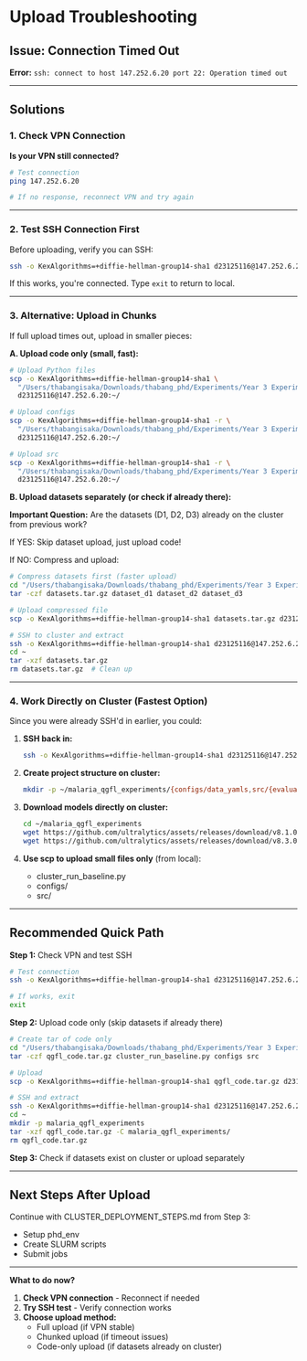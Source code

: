 # Upload Troubleshooting

## Issue: Connection Timed Out

**Error:** `ssh: connect to host 147.252.6.20 port 22: Operation timed out`

---

## Solutions

### 1. Check VPN Connection

**Is your VPN still connected?**

```bash
# Test connection
ping 147.252.6.20

# If no response, reconnect VPN and try again
```

---

### 2. Test SSH Connection First

Before uploading, verify you can SSH:

```bash
ssh -o KexAlgorithms=+diffie-hellman-group14-sha1 d23125116@147.252.6.20
```

If this works, you're connected. Type `exit` to return to local.

---

### 3. Alternative: Upload in Chunks

If full upload times out, upload in smaller pieces:

**A. Upload code only (small, fast):**
```bash
# Upload Python files
scp -o KexAlgorithms=+diffie-hellman-group14-sha1 \
  "/Users/thabangisaka/Downloads/thabang_phd/Experiments/Year 3 Experiments/malaria_experiments/qgfl_experiments/cluster_run_baseline.py" \
  d23125116@147.252.6.20:~/

# Upload configs
scp -o KexAlgorithms=+diffie-hellman-group14-sha1 -r \
  "/Users/thabangisaka/Downloads/thabang_phd/Experiments/Year 3 Experiments/malaria_experiments/qgfl_experiments/configs" \
  d23125116@147.252.6.20:~/

# Upload src
scp -o KexAlgorithms=+diffie-hellman-group14-sha1 -r \
  "/Users/thabangisaka/Downloads/thabang_phd/Experiments/Year 3 Experiments/malaria_experiments/qgfl_experiments/src" \
  d23125116@147.252.6.20:~/
```

**B. Upload datasets separately (or check if already there):**

**Important Question:** Are the datasets (D1, D2, D3) already on the cluster from previous work?

If YES: Skip dataset upload, just upload code!

If NO: Compress and upload:
```bash
# Compress datasets first (faster upload)
cd "/Users/thabangisaka/Downloads/thabang_phd/Experiments/Year 3 Experiments/malaria_experiments"
tar -czf datasets.tar.gz dataset_d1 dataset_d2 dataset_d3

# Upload compressed file
scp -o KexAlgorithms=+diffie-hellman-group14-sha1 datasets.tar.gz d23125116@147.252.6.20:~/

# SSH to cluster and extract
ssh -o KexAlgorithms=+diffie-hellman-group14-sha1 d23125116@147.252.6.20
cd ~
tar -xzf datasets.tar.gz
rm datasets.tar.gz  # Clean up
```

---

### 4. Work Directly on Cluster (Fastest Option)

Since you were already SSH'd in earlier, you could:

1. **SSH back in:**
   ```bash
   ssh -o KexAlgorithms=+diffie-hellman-group14-sha1 d23125116@147.252.6.20
   ```

2. **Create project structure on cluster:**
   ```bash
   mkdir -p ~/malaria_qgfl_experiments/{configs/data_yamls,src/{evaluation,training,utils},cluster_scripts,logs}
   ```

3. **Download models directly on cluster:**
   ```bash
   cd ~/malaria_qgfl_experiments
   wget https://github.com/ultralytics/assets/releases/download/v8.1.0/yolov8s.pt
   wget https://github.com/ultralytics/assets/releases/download/v8.3.0/yolo11s.pt
   ```

4. **Use scp to upload small files only** (from local):
   - cluster_run_baseline.py
   - configs/
   - src/

---

## Recommended Quick Path

**Step 1:** Check VPN and test SSH
```bash
# Test connection
ssh -o KexAlgorithms=+diffie-hellman-group14-sha1 d23125116@147.252.6.20

# If works, exit
exit
```

**Step 2:** Upload code only (skip datasets if already there)
```bash
# Create tar of code only
cd "/Users/thabangisaka/Downloads/thabang_phd/Experiments/Year 3 Experiments/malaria_experiments/qgfl_experiments"
tar -czf qgfl_code.tar.gz cluster_run_baseline.py configs src

# Upload
scp -o KexAlgorithms=+diffie-hellman-group14-sha1 qgfl_code.tar.gz d23125116@147.252.6.20:~/

# SSH and extract
ssh -o KexAlgorithms=+diffie-hellman-group14-sha1 d23125116@147.252.6.20
cd ~
mkdir -p malaria_qgfl_experiments
tar -xzf qgfl_code.tar.gz -C malaria_qgfl_experiments/
rm qgfl_code.tar.gz
```

**Step 3:** Check if datasets exist on cluster or upload separately

---

## Next Steps After Upload

Continue with CLUSTER_DEPLOYMENT_STEPS.md from Step 3:
- Setup phd_env
- Create SLURM scripts
- Submit jobs

---

**What to do now?**

1. **Check VPN connection** - Reconnect if needed
2. **Try SSH test** - Verify connection works
3. **Choose upload method:**
   - Full upload (if VPN stable)
   - Chunked upload (if timeout issues)
   - Code-only upload (if datasets already on cluster)
